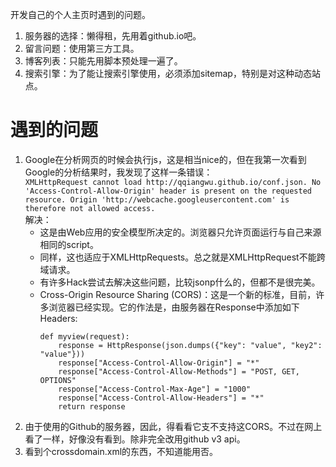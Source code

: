 开发自己的个人主页时遇到的问题。

1. 服务器的选择：懒得租，先用着github.io吧。
2. 留言问题：使用第三方工具。
3. 博客列表：只能先用脚本预处理一遍了。
4. 搜索引擎：为了能让搜索引擎使用，必须添加sitemap，特别是对这种动态站点。

# 遇到的问题
1. Google在分析网页的时候会执行js，这是相当nice的，但在我第一次看到Google的分析结果时，我发现了这样一条错误：  
     `XMLHttpRequest cannot load http://qqiangwu.github.io/conf.json. No 'Access-Control-Allow-Origin' header is present on the requested resource. Origin 'http://webcache.googleusercontent.com' is therefore not allowed access.  `  
解决：
    + 这是由Web应用的安全模型所决定的。浏览器只允许页面运行与自己来源相同的script。
    + 同样，这也适应于XMLHttpRequests。总之就是XMLHttpRequest不能跨域请求。
    + 有许多Hack尝试去解决这些问题，比较jsonp什么的，但都不是很完美。
    + Cross-Origin Resource Sharing (CORS)：这是一个新的标准，目前，许多浏览器已经实现。它的作法是，由服务器在Response中添加如下Headers:        
        ```
        def myview(request):  
            response = HttpResponse(json.dumps({"key": "value", "key2": "value"}))  
            response["Access-Control-Allow-Origin"] = "*"  
            response["Access-Control-Allow-Methods"] = "POST, GET, OPTIONS"  
            response["Access-Control-Max-Age"] = "1000"  
            response["Access-Control-Allow-Headers"] = "*"  
            return response  
        ```
2. 由于使用的Github的服务器，因此，得看看它支不支持这CORS。不过在网上看了一样，好像没有看到。除非完全改用github v3 api。
3. 看到个crossdomain.xml的东西，不知道能用否。
